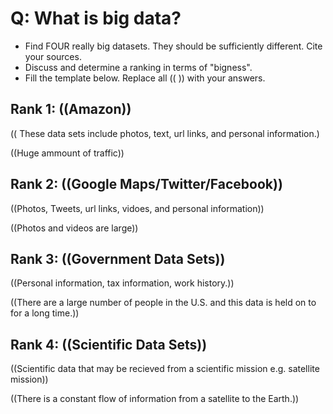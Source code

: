 # Q: What is big data?

* Find FOUR really big datasets. They should be sufficiently different. Cite your sources.
* Discuss and determine a ranking in terms of "bigness".
* Fill the template below. Replace all (( )) with your answers.

## Rank 1: ((Amazon))

(( These data sets include photos, text, url links, and personal information.)

((Huge ammount of traffic))

## Rank 2: ((Google Maps/Twitter/Facebook))

((Photos, Tweets, url links, vidoes, and personal information))

((Photos and videos are large))

## Rank 3: ((Government Data Sets))

((Personal information, tax information, work history.))

((There are a large number of people in the U.S. and this data is held on to for a long time.))

## Rank 4: ((Scientific Data Sets))

((Scientific data that may be recieved from a scientific mission e.g. satellite mission))

((There is a constant flow of information from a satellite to the Earth.))